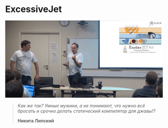 # ExcessiveJet

![](img/kak_zhe_tak.png)

> *Как же так? Умные мужики, а не понимают, что нужно всё бросать и срочно делать статический компилятор для джавы!?*
> 
> **Никита Липский**
